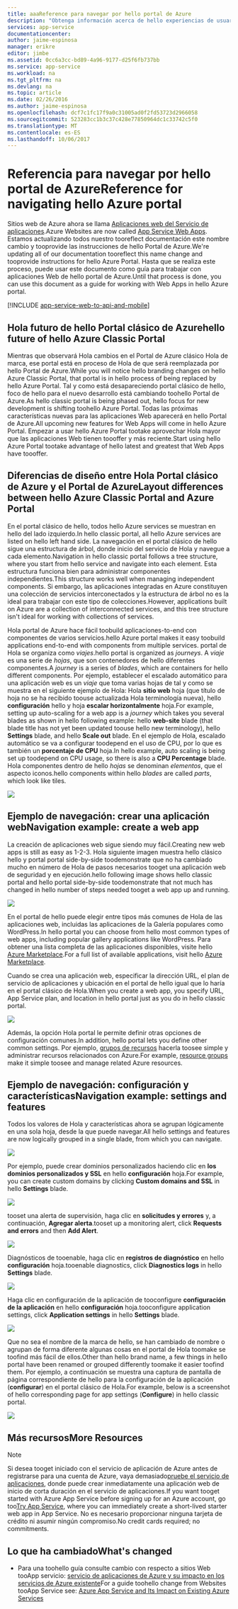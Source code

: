 ```yaml
---
title: aaaReference para navegar por hello portal de Azure
description: "Obtenga información acerca de hello experiencias de usuario diferentes para la aplicación de servicio Web entre el portal de administración de Hola y Hola Portal de Azure"
services: app-service
documentationcenter: 
author: jaime-espinosa
manager: erikre
editor: jimbe
ms.assetid: 0cc6a3cc-bd89-4a96-9177-d25f6fb737bb
ms.service: app-service
ms.workload: na
ms.tgt_pltfrm: na
ms.devlang: na
ms.topic: article
ms.date: 02/26/2016
ms.author: jaime-espinosa
ms.openlocfilehash: dcf7c1fc17f9a0c31005ad0f2fd53723d2966058
ms.sourcegitcommit: 523283cc1b3c37c428e77850964dc1c33742c5f0
ms.translationtype: MT
ms.contentlocale: es-ES
ms.lasthandoff: 10/06/2017
---
```

# <a name="reference-for-navigating-hello-azure-portal"></a><span data-ttu-id="a7ab8-103">Referencia para navegar por hello portal de Azure</span><span class="sxs-lookup"><span data-stu-id="a7ab8-103">Reference for navigating hello Azure portal</span></span>
<span data-ttu-id="a7ab8-104">Sitios web de Azure ahora se llama [Aplicaciones web del Servicio de aplicaciones](http://go.microsoft.com/fwlink/?LinkId=529714).</span><span class="sxs-lookup"><span data-stu-id="a7ab8-104">Azure Websites are now called [App Service Web Apps](http://go.microsoft.com/fwlink/?LinkId=529714).</span></span> <span data-ttu-id="a7ab8-105">Estamos actualizando todos nuestro tooreflect documentación este nombre cambio y tooprovide las instrucciones de hello Portal de Azure.</span><span class="sxs-lookup"><span data-stu-id="a7ab8-105">We're updating all of our documentation tooreflect this name change and tooprovide instructions for hello Azure Portal.</span></span> <span data-ttu-id="a7ab8-106">Hasta que se realiza este proceso, puede usar este documento como guía para trabajar con aplicaciones Web de hello portal de Azure.</span><span class="sxs-lookup"><span data-stu-id="a7ab8-106">Until that process is done, you can use this document as a guide for working with Web Apps in hello Azure portal.</span></span>

[!INCLUDE [app-service-web-to-api-and-mobile](../../includes/app-service-web-to-api-and-mobile.md)]

## <a name="hello-future-of-hello-azure-classic-portal"></a><span data-ttu-id="a7ab8-107">Hola futuro de hello Portal clásico de Azure</span><span class="sxs-lookup"><span data-stu-id="a7ab8-107">hello future of hello Azure Classic Portal</span></span>
<span data-ttu-id="a7ab8-108">Mientras que observará Hola cambios en el Portal de Azure clásico Hola de marca, ese portal está en proceso de Hola de que será reemplazada por hello Portal de Azure.</span><span class="sxs-lookup"><span data-stu-id="a7ab8-108">While you will notice hello branding changes on hello Azure Classic Portal, that portal is in hello process of being replaced by hello Azure Portal.</span></span> <span data-ttu-id="a7ab8-109">Tal y como está desapareciendo portal clásico de hello, foco de hello para el nuevo desarrollo está cambiando toohello Portal de Azure.</span><span class="sxs-lookup"><span data-stu-id="a7ab8-109">As hello classic portal is being phased out, hello focus for new development is shifting toohello Azure Portal.</span></span> <span data-ttu-id="a7ab8-110">Todas las próximas características nuevas para las aplicaciones Web aparecerá en hello Portal de Azure.</span><span class="sxs-lookup"><span data-stu-id="a7ab8-110">All upcoming new features for Web Apps will come in hello Azure Portal.</span></span> <span data-ttu-id="a7ab8-111">Empezar a usar hello Azure Portal tootake aprovechar Hola mayor que las aplicaciones Web tienen toooffer y más reciente.</span><span class="sxs-lookup"><span data-stu-id="a7ab8-111">Start using hello Azure Portal tootake advantage of hello latest and greatest that Web Apps have toooffer.</span></span>

## <a name="layout-differences-between-hello-azure-classic-portal-and-azure-portal"></a><span data-ttu-id="a7ab8-112">Diferencias de diseño entre Hola Portal clásico de Azure y el Portal de Azure</span><span class="sxs-lookup"><span data-stu-id="a7ab8-112">Layout differences between hello Azure Classic Portal and Azure Portal</span></span>
<span data-ttu-id="a7ab8-113">En el portal clásico de hello, todos hello Azure services se muestran en hello del lado izquierdo.</span><span class="sxs-lookup"><span data-stu-id="a7ab8-113">In hello classic portal, all hello Azure services are listed on hello left hand side.</span></span> <span data-ttu-id="a7ab8-114">La navegación en el portal clásico de hello sigue una estructura de árbol, donde inicio del servicio de Hola y navegue a cada elemento.</span><span class="sxs-lookup"><span data-stu-id="a7ab8-114">Navigation in hello classic portal follows a tree structure, where you start from hello service and navigate into each element.</span></span> <span data-ttu-id="a7ab8-115">Esta estructura funciona bien para administrar componentes independientes.</span><span class="sxs-lookup"><span data-stu-id="a7ab8-115">This structure works well when managing independent components.</span></span> <span data-ttu-id="a7ab8-116">Si embargo, las aplicaciones integradas en Azure constituyen una colección de servicios interconectados y la estructura de árbol no es la ideal para trabajar con este tipo de colecciones.</span><span class="sxs-lookup"><span data-stu-id="a7ab8-116">However, applications built on Azure are a collection of interconnected services, and this tree structure isn't ideal for working with collections of services.</span></span> 

<span data-ttu-id="a7ab8-117">Hola portal de Azure hace fácil toobuild aplicaciones-to-end con componentes de varios servicios.</span><span class="sxs-lookup"><span data-stu-id="a7ab8-117">hello Azure portal makes it easy toobuild applications end-to-end with components from multiple services.</span></span> <span data-ttu-id="a7ab8-118">portal de Hola se organiza como *viajes*.</span><span class="sxs-lookup"><span data-stu-id="a7ab8-118">hello portal is organized as *journeys*.</span></span> <span data-ttu-id="a7ab8-119">A *viaje* es una serie de *hojas*, que son contenedores de hello diferentes componentes.</span><span class="sxs-lookup"><span data-stu-id="a7ab8-119">A *journey* is a series of *blades*, which are containers for hello different components.</span></span> <span data-ttu-id="a7ab8-120">Por ejemplo, establecer el escalado automático para una aplicación web es un *viaje* que toma varias hojas de tal y como se muestra en el siguiente ejemplo de Hola: Hola **sitio web** hoja (que título de hoja no se ha recibido toouse actualizada Hola terminología nueva), hello **configuración** hello y hoja **escalar horizontalmente** hoja.</span><span class="sxs-lookup"><span data-stu-id="a7ab8-120">For example, setting up auto-scaling for a web app is a *journey* which takes you several blades as shown in hello following example: hello **web-site** blade (that blade title has not yet been updated toouse hello new terminology), hello **Settings** blade, and hello **Scale out** blade.</span></span> <span data-ttu-id="a7ab8-121">En el ejemplo de Hola, escalado automático se va a configurar toodepend en el uso de CPU, por lo que es también un **porcentaje de CPU** hoja.</span><span class="sxs-lookup"><span data-stu-id="a7ab8-121">In hello example, auto scaling is being set up toodepend on CPU usage, so there is also a **CPU Percentage** blade.</span></span> <span data-ttu-id="a7ab8-122">Hola componentes dentro de hello *hojas* se denominan *elementos*, que el aspecto iconos.</span><span class="sxs-lookup"><span data-stu-id="a7ab8-122">hello components within hello *blades* are called *parts*, which look like tiles.</span></span> 

![](./media/app-service-web-app-azure-portal/AutoScaling.png)

## <a name="navigation-example-create-a-web-app"></a><span data-ttu-id="a7ab8-123">Ejemplo de navegación: crear una aplicación web</span><span class="sxs-lookup"><span data-stu-id="a7ab8-123">Navigation example: create a web app</span></span>
<span data-ttu-id="a7ab8-124">La creación de aplicaciones web sigue siendo muy fácil.</span><span class="sxs-lookup"><span data-stu-id="a7ab8-124">Creating new web apps is still as easy as 1-2-3.</span></span> <span data-ttu-id="a7ab8-125">Hola siguiente imagen muestra hello clásico hello y portal portal side-by-side toodemonstrate que no ha cambiado mucho en número de Hola de pasos necesarios tooget una aplicación web de seguridad y en ejecución.</span><span class="sxs-lookup"><span data-stu-id="a7ab8-125">hello following image shows hello classic portal and hello portal side-by-side toodemonstrate that not much has changed in hello number of steps needed tooget a web app up and running.</span></span> 

![](./media/app-service-web-app-azure-portal/CreateWebApp.png)

<span data-ttu-id="a7ab8-126">En el portal de hello puede elegir entre tipos más comunes de Hola de las aplicaciones web, incluidas las aplicaciones de la Galería populares como WordPress.</span><span class="sxs-lookup"><span data-stu-id="a7ab8-126">In hello portal you can choose from hello most common types of web apps, including popular gallery applications like WordPress.</span></span> <span data-ttu-id="a7ab8-127">Para obtener una lista completa de las aplicaciones disponibles, visite hello [Azure Marketplace].</span><span class="sxs-lookup"><span data-stu-id="a7ab8-127">For a full list of available applications, visit hello [Azure Marketplace].</span></span>

<span data-ttu-id="a7ab8-128">Cuando se crea una aplicación web, especificar la dirección URL, el plan de servicio de aplicaciones y ubicación en el portal de hello igual que lo haría en el portal clásico de Hola.</span><span class="sxs-lookup"><span data-stu-id="a7ab8-128">When you create a web app, you specify URL, App Service plan, and location in hello portal just as you do in hello classic portal.</span></span> 

![](./media/app-service-web-app-azure-portal/CreateWebAppSettings.png)

<span data-ttu-id="a7ab8-129">Además, la opción Hola portal le permite definir otras opciones de configuración comunes.</span><span class="sxs-lookup"><span data-stu-id="a7ab8-129">In addition, hello portal lets you define other common settings.</span></span> <span data-ttu-id="a7ab8-130">Por ejemplo, [grupos de recursos](../azure-resource-manager/resource-group-overview.md) hacerla toosee simple y administrar recursos relacionados con Azure.</span><span class="sxs-lookup"><span data-stu-id="a7ab8-130">For example, [resource groups](../azure-resource-manager/resource-group-overview.md) make it simple toosee and manage related Azure resources.</span></span> 

## <a name="navigation-example-settings-and-features"></a><span data-ttu-id="a7ab8-131">Ejemplo de navegación: configuración y características</span><span class="sxs-lookup"><span data-stu-id="a7ab8-131">Navigation example: settings and features</span></span>
<span data-ttu-id="a7ab8-132">Todos los valores de Hola y características ahora se agrupan lógicamente en una sola hoja, desde la que puede navegar.</span><span class="sxs-lookup"><span data-stu-id="a7ab8-132">All hello settings and features are now logically grouped in a single blade, from which you can navigate.</span></span>

![](./media/app-service-web-app-azure-portal/WebAppSettings.png)

<span data-ttu-id="a7ab8-133">Por ejemplo, puede crear dominios personalizados haciendo clic en **los dominios personalizados y SSL** en hello **configuración** hoja.</span><span class="sxs-lookup"><span data-stu-id="a7ab8-133">For example, you can create custom domains by clicking **Custom domains and SSL** in hello **Settings** blade.</span></span>

![](./media/app-service-web-app-azure-portal/ConfigureWebApp.png)

<span data-ttu-id="a7ab8-134">tooset una alerta de supervisión, haga clic en **solicitudes y errores** y, a continuación, **Agregar alerta**.</span><span class="sxs-lookup"><span data-stu-id="a7ab8-134">tooset up a monitoring alert, click **Requests and errors** and then **Add Alert**.</span></span>

![](./media/app-service-web-app-azure-portal/Monitoring.png)

<span data-ttu-id="a7ab8-135">Diagnósticos de tooenable, haga clic en **registros de diagnóstico** en hello **configuración** hoja.</span><span class="sxs-lookup"><span data-stu-id="a7ab8-135">tooenable diagnostics, click **Diagnostics logs** in hello **Settings** blade.</span></span>

![](./media/app-service-web-app-azure-portal/Diagnostics.png)

<span data-ttu-id="a7ab8-136">Haga clic en configuración de la aplicación de tooconfigure **configuración de la aplicación** en hello **configuración** hoja.</span><span class="sxs-lookup"><span data-stu-id="a7ab8-136">tooconfigure application settings, click **Application settings** in hello **Settings** blade.</span></span> 

![](./media/app-service-web-app-azure-portal/AppSettingsPreview.png)

<span data-ttu-id="a7ab8-137">Que no sea el nombre de la marca de hello, se han cambiado de nombre o agrupan de forma diferente algunas cosas en el portal de Hola toomake se toofind más fácil de ellos.</span><span class="sxs-lookup"><span data-stu-id="a7ab8-137">Other than hello brand name, a few things in hello portal have been renamed or grouped differently toomake it easier toofind them.</span></span> <span data-ttu-id="a7ab8-138">Por ejemplo, a continuación se muestra una captura de pantalla de página correspondiente de hello para la configuración de la aplicación (**configurar**) en el portal clásico de Hola.</span><span class="sxs-lookup"><span data-stu-id="a7ab8-138">For example, below is a screenshot of hello corresponding page for app settings (**Configure**) in hello classic portal.</span></span>

![](./media/app-service-web-app-azure-portal/AppSettings.png)

## <a name="more-resources"></a><span data-ttu-id="a7ab8-139">Más recursos</span><span class="sxs-lookup"><span data-stu-id="a7ab8-139">More Resources</span></span>
[Azure Portal]: https://portal.azure.com
[Azure Marketplace]: /marketplace/

> [!NOTE]
> <span data-ttu-id="a7ab8-141">Si desea tooget iniciado con el servicio de aplicación de Azure antes de registrarse para una cuenta de Azure, vaya demasiado[pruebe el servicio de aplicaciones](https://azure.microsoft.com/try/app-service/), donde puede crear inmediatamente una aplicación web de inicio de corta duración en el servicio de aplicaciones.</span><span class="sxs-lookup"><span data-stu-id="a7ab8-141">If you want tooget started with Azure App Service before signing up for an Azure account, go too[Try App Service](https://azure.microsoft.com/try/app-service/), where you can immediately create a short-lived starter web app in App Service.</span></span> <span data-ttu-id="a7ab8-142">No es necesario proporcionar ninguna tarjeta de crédito ni asumir ningún compromiso.</span><span class="sxs-lookup"><span data-stu-id="a7ab8-142">No credit cards required; no commitments.</span></span>
> 
> 

## <a name="whats-changed"></a><span data-ttu-id="a7ab8-143">Lo que ha cambiado</span><span class="sxs-lookup"><span data-stu-id="a7ab8-143">What's changed</span></span>
* <span data-ttu-id="a7ab8-144">Para una toohello guía consulte cambio con respecto a sitios Web tooApp servicio: [servicio de aplicaciones de Azure y su impacto en los servicios de Azure existente](http://go.microsoft.com/fwlink/?LinkId=529714)</span><span class="sxs-lookup"><span data-stu-id="a7ab8-144">For a guide toohello change from Websites tooApp Service see: [Azure App Service and Its Impact on Existing Azure Services](http://go.microsoft.com/fwlink/?LinkId=529714)</span></span>

